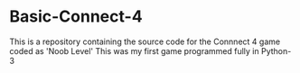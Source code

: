 
# Basic-Connect-4

This is a repository containing the source code for the Connnect 4 game coded as 'Noob Level'
This was my first game programmed fully in Python-3

